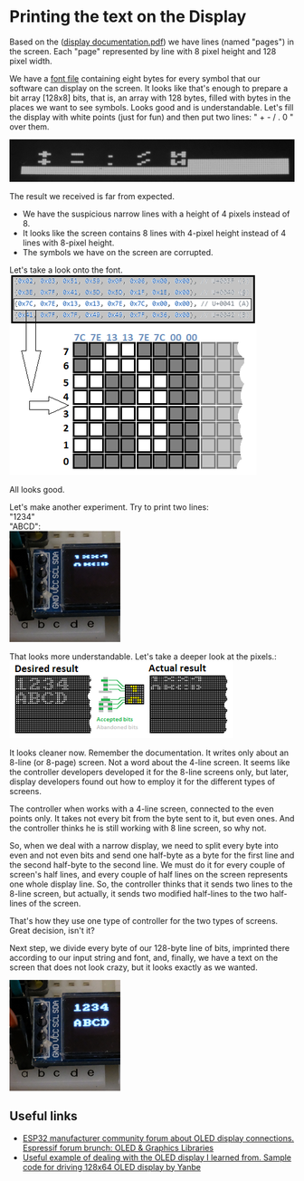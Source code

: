 # Printing the text on the Display

Based on the ([display documentation.pdf](docs/SSD1306.pdf)) we have lines (named "pages") in the screen. Each "page" represented by line with 8 pixel height and 128 pixel width.

We have a [font file](../main/font08x08.h) containing eight bytes for every symbol that our software can display on the screen. It looks like that's enough to prepare a bit array [128x8] bits, that is, an array with 128 bytes, filled with bytes in the places we want to see symbols. Looks good and is understandable. Let's fill the display with white points (just for fun) and then put two lines: " + - / . 0 " over them.

![Half - lines](Ch01_fig01_TwoLines.png)

The result we received is far from expected.
- We have the suspicious narrow lines with a height of 4 pixels instead of 8.
- It looks like the screen contains 8 lines with 4-pixel height instead of 4 lines with 8-pixel height.
- The symbols we have on the screen are corrupted.


Let's take a look onto the font.<br>
![Crazy lines](Ch01_fig02.png)

All looks good. 

Let's make another experiment. Try to print two lines:<br>
"1234"<br>"ABCD":<br>
![Crazy lines](Ch01_fig03.png)

That looks more understandable. Let's take a deeper look at the pixels.:<br>
![Crazy lines](Ch01_fig04.png)

It looks cleaner now. Remember the documentation. It writes only about an 8-line (or 8-page) screen. Not a word about the 4-line screen. It seems like the controller developers developed it for the 8-line screens only, but later, display developers found out how to employ it for the different types of screens.

The controller when works with a 4-line screen, connected to the even points only. It takes not every bit from the byte sent to it, but even ones. And the controller thinks he is still working with 8 line screen, so why not.

So, when we deal with a narrow display, we need to split every byte into even and not even bits and send one half-byte as a byte for the first line and the second half-byte to the second line. We must do it for every couple of screen's half lines, and every couple of half lines on the screen represents one whole display line. So, the controller thinks that it sends two lines to the 8-line screen, but actually, it sends two modified half-lines to the two half-lines of the screen. 

That's how they use one type of controller for the two types of screens. Great decision, isn't it?

Next step, we divide every byte of our 128-byte line of bits, imprinted there according to our input string and font, and, finally, we have a text on the screen that does not look crazy, but it looks exactly as we wanted.

![Expected lines finaly here](Ch01_fig05.png)



<!-- 
rst markup description
https://gist.github.com/javiertejero/4585196
https://gist.github.com/ionelmc/e876b73e2001acd2140f
https://docs.espressif.com/projects/esp-docs/en/latest/introduction/restructuredtext-vs-markdown.html
-->

## Useful links
- [ESP32 manufacturer community forum about OLED display connections. Espressif forum brunch: OLED & Graphics Libraries](https://www.esp32.com/viewtopic.php?f=13&t=18656)<br>
- [Useful example of dealing with the OLED display I learned from. Sample code for driving 128x64 OLED display by Yanbe](https://github.com/yanbe/ssd1306-esp-idf-i2c)
